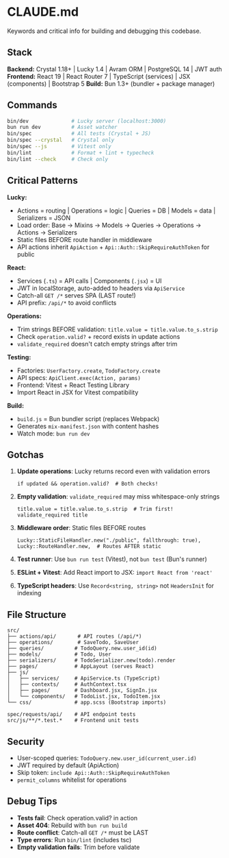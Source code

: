 # CLAUDE.md

Keywords and critical info for building and debugging this codebase.

## Stack

**Backend:** Crystal 1.18+ | Lucky 1.4 | Avram ORM | PostgreSQL 14 | JWT auth
**Frontend:** React 19 | React Router 7 | TypeScript (services) | JSX (components) | Bootstrap 5
**Build:** Bun 1.3+ (bundler + package manager)

## Commands

```bash
bin/dev              # Lucky server (localhost:3000)
bun run dev          # Asset watcher
bin/spec             # All tests (Crystal + JS)
bin/spec --crystal   # Crystal only
bin/spec --js        # Vitest only
bin/lint             # Format + lint + typecheck
bin/lint --check     # Check only
```

## Critical Patterns

**Lucky:**
- Actions = routing | Operations = logic | Queries = DB | Models = data | Serializers = JSON
- Load order: Base → Mixins → Models → Queries → Operations → Actions → Serializers
- Static files BEFORE route handler in middleware
- API actions inherit `ApiAction` + `Api::Auth::SkipRequireAuthToken` for public

**React:**
- Services (`.ts`) = API calls | Components (`.jsx`) = UI
- JWT in localStorage, auto-added to headers via `ApiService`
- Catch-all `GET /*` serves SPA (LAST route!)
- API prefix: `/api/*` to avoid conflicts

**Operations:**
- Trim strings BEFORE validation: `title.value = title.value.to_s.strip`
- Check `operation.valid?` + record exists in update actions
- `validate_required` doesn't catch empty strings after trim

**Testing:**
- Factories: `UserFactory.create`, `TodoFactory.create`
- API specs: `ApiClient.exec(Action, params)`
- Frontend: Vitest + React Testing Library
- Import React in JSX for Vitest compatibility

**Build:**
- `build.js` = Bun bundler script (replaces Webpack)
- Generates `mix-manifest.json` with content hashes
- Watch mode: `bun run dev`

## Gotchas

1. **Update operations**: Lucky returns record even with validation errors
   ```crystal
   if updated && operation.valid?  # Both checks!
   ```

2. **Empty validation**: `validate_required` may miss whitespace-only strings
   ```crystal
   title.value = title.value.to_s.strip  # Trim first!
   validate_required title
   ```

3. **Middleware order**: Static files BEFORE routes
   ```crystal
   Lucky::StaticFileHandler.new("./public", fallthrough: true),
   Lucky::RouteHandler.new,  # Routes AFTER static
   ```

4. **Test runner**: Use `bun run test` (Vitest), not `bun test` (Bun's runner)

5. **ESLint + Vitest**: Add React import to JSX: `import React from 'react'`

6. **TypeScript headers**: Use `Record<string, string>` not `HeadersInit` for indexing

## File Structure

```
src/
├── actions/api/       # API routes (/api/*)
├── operations/        # SaveTodo, SaveUser
├── queries/          # TodoQuery.new.user_id(id)
├── models/           # Todo, User
├── serializers/      # TodoSerializer.new(todo).render
├── pages/            # AppLayout (serves React)
├── js/
│   ├── services/     # ApiService.ts (TypeScript)
│   ├── contexts/     # AuthContext.tsx
│   ├── pages/        # Dashboard.jsx, SignIn.jsx
│   └── components/   # TodoList.jsx, TodoItem.jsx
└── css/              # app.scss (Bootstrap imports)

spec/requests/api/    # API endpoint tests
src/js/**/*.test.*    # Frontend unit tests
```

## Security

- User-scoped queries: `TodoQuery.new.user_id(current_user.id)`
- JWT required by default (ApiAction)
- Skip token: `include Api::Auth::SkipRequireAuthToken`
- `permit_columns` whitelist for operations

## Debug Tips

- **Tests fail**: Check operation.valid? in action
- **Asset 404**: Rebuild with `bun run build`
- **Route conflict**: Catch-all `GET /*` must be LAST
- **Type errors**: Run `bin/lint` (includes tsc)
- **Empty validation fails**: Trim before validate
